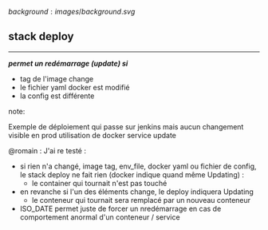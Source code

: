 $background:images/background.svg$
## stack deploy
---

***permet un redémarrage (update) si***

* tag de l'image change
* le fichier yaml docker est modifié
* la config est différente

note:

Exemple de déploiement qui passe sur jenkins mais aucun changement visible en prod
utilisation de docker service update

@romain :
J'ai re testé :
* si rien n'a changé, image tag, env_file, docker yaml ou fichier de config, le stack deploy ne fait rien (docker indique quand même Updating) :
    * le container qui tournait n'est pas touché
* en revanche si l'un des éléments change, le deploy indiquera Updating
    * le conteneur qui tournait sera remplacé par un nouveau conteneur
* ISO_DATE permet juste de forcer un nredémarrage en cas de comportement anormal d'un conteneur / service
